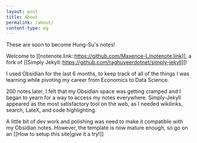 ```yaml
---
layout: post
title: About
permalink: /about/
content-type: eg
---
```


These are soon to become Hung-Su's notes!

Welcome to [[notenote.link::https://github.com/Maxence-L/notenote.link]], a fork of [[Simply Jekyll::https://github.com/raghuveerdotnet/simply-jekyll]]!

I used Obsidian for the last 6 months, to keep track of all of the things I was learning while pivoting my career from Economics to Data Science.

200 notes later, I felt that my Obsidian space was getting cramped and I began to yearn for a way to access my notes everywhere. Simply-Jekyll appeared as the most satisfactory tool on the web, as I needed wikilinks, search, LateX, and code highlighting.

A little bit of dev work and polishing was need to make it compatible with my Obsidian notes. However, the template is now mature enough, so go on an [[How to setup this site\|give it a try!]]
